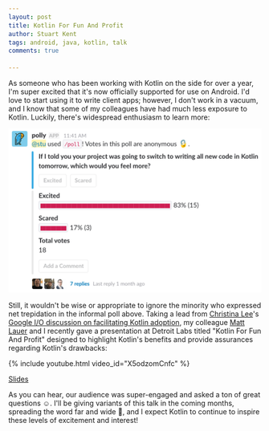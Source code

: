 ```yaml
---
layout: post
title: Kotlin For Fun And Profit
author: Stuart Kent
tags: android, java, kotlin, talk
comments: true

---
```


As someone who has been working with Kotlin on the side for over a year, I'm super excited that it's now officially supported for use on Android. I'd love to start using it to write client apps; however, I don't work in a vacuum, and I know that some of my colleagues have had much less exposure to Kotlin. Luckily, there's widespread enthusiasm to learn more:

<div class="image-container">
	<img src="/assets/images/kotlin-for-fun-and-profit-poll.png" />
</div>

Still, it wouldn't be wise or appropriate to ignore the minority who expressed net trepidation in the informal poll above. Taking a lead from [Christina Lee](https://twitter.com/RunChristinaRun)'s [Google I/O discussion on facilitating Kotlin adoption](https://www.youtube.com/watch?v=fPzxfeDJDzY&t=19m42s), my colleague [Matt Lauer](https://twitter.com/heymattlauer) and I recently gave a presentation at Detroit Labs titled "Kotlin For Fun And Profit" designed to highlight Kotlin's benefits and provide assurances regarding Kotlin's drawbacks:

{% include youtube.html video_id="X5odzomCnfc" %}

[Slides](https://speakerdeck.com/stkent/kotlin-for-fun-and-profit-video)

As you can hear, our audience was super-engaged and asked a ton of great questions ☺️. I'll be giving variants of this talk in the coming months, spreading the word far and wide 🙏, and I expect Kotlin to continue to inspire these levels of excitement and interest!